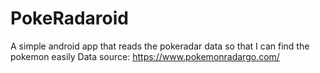 # PokeRadaroid

A simple android app that reads the pokeradar data so that I can find the pokemon easily
Data source: https://www.pokemonradargo.com/